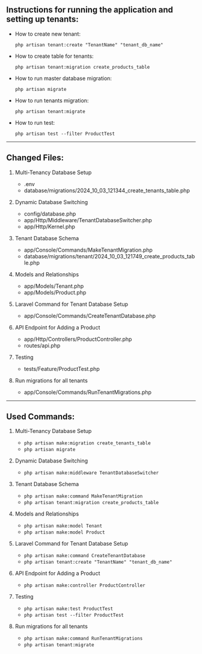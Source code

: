## Instructions for running the application and setting up tenants:

-   How to create new tenant:

    `php artisan tenant:create "TenantName" "tenant_db_name"`

-   How to create table for tenants:

    `php artisan tenant:migration create_products_table`

-   How to run master database migration:

    `php artisan migrate`

-   How to run tenants migration:

    `php artisan tenant:migrate`

-   How to run test:

    `php artisan test --filter ProductTest`

---

## Changed Files:

1. Multi-Tenancy Database Setup

    - .env
    - database/migrations/2024_10_03_121344_create_tenants_table.php

2. Dynamic Database Switching

    - config/database.php
    - app/Http/Middleware/TenantDatabaseSwitcher.php
    - app/Http/Kernel.php

3. Tenant Database Schema

    - app/Console/Commands/MakeTenantMigration.php
    - database/migrations/tenant/2024_10_03_121749_create_products_table.php

4. Models and Relationships

    - app/Models/Tenant.php
    - app/Models/Product.php

5. Laravel Command for Tenant Database Setup

    - app/Console/Commands/CreateTenantDatabase.php

6. API Endpoint for Adding a Product

    - app/Http/Controllers/ProductController.php
    - routes/api.php

7. Testing

    - tests/Feature/ProductTest.php

8. Run migrations for all tenants
    - app/Console/Commands/RunTenantMigrations.php

---

## Used Commands:

1. Multi-Tenancy Database Setup

    - `php artisan make:migration create_tenants_table`
    - `php artisan migrate`

2. Dynamic Database Switching

    - `php artisan make:middleware TenantDatabaseSwitcher`

3. Tenant Database Schema

    - `php artisan make:command MakeTenantMigration`
    - `php artisan tenant:migration create_products_table`

4. Models and Relationships

    - `php artisan make:model Tenant`
    - `php artisan make:model Product`

5. Laravel Command for Tenant Database Setup

    - `php artisan make:command CreateTenantDatabase`
    - `php artisan tenant:create "TenantName" "tenant_db_name"`

6. API Endpoint for Adding a Product

    - `php artisan make:controller ProductController`

7. Testing

    - `php artisan make:test ProductTest`
    - `php artisan test --filter ProductTest`

8. Run migrations for all tenants
    - `php artisan make:command RunTenantMigrations`
    - `php artisan tenant:migrate`
